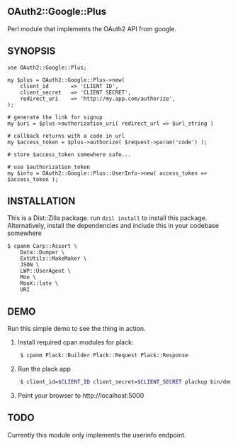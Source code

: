## OAuth2::Google::Plus

Perl module that implements the OAuth2 API from google.

## SYNOPSIS

    use OAuth2::Google::Plus;

    my $plus = OAuth2::Google::Plus->new(
        client_id       => 'CLIENT ID',
        client_secret   => 'CLIENT SECRET',
        redirect_uri    => 'http://my.app.com/authorize',
    );

    # generate the link for signup
    my $uri = $plus->authorization_uri( redirect_url => $url_string )

    # callback returns with a code in url
    my $access_token = $plus->authorize( $request->param('code') );

    # store $access_token somewhere safe...

    # use $authorization_token
    my $info = OAuth2::Google::Plus::UserInfo->new( access_token => $access_token );

## INSTALLATION

This is a Dist::Zilla package. run `dzil install` to install this package.
Alternatively, install the dependencies and include this in your codebase somewhere

    $ cpanm Carp::Assert \
        Data::Dumper \
        ExtUtils::MakeMaker \
        JSON \
        LWP::UserAgent \
        Moo \
        MooX::late \
        URI

## DEMO

Run this simple demo to see the thing in action.

1. Install required cpan modules for plack:

```bash
    $ cpanm Plack::Builder Plack::Request Plack::Response
```

2. Run the plack app

```bash
    $ client_id=$CLIENT_ID client_secret=$CLIENT_SECRET plackup bin/demo.pl
```

3. Point your browser to http://localhost:5000


## TODO

Currently this module only implements the userinfo endpoint.
